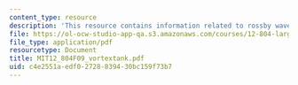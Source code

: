 ```yaml
---
content_type: resource
description: 'This resource contains information related to rossby waves - tank experiment. '
file: https://ol-ocw-studio-app-qa.s3.amazonaws.com/courses/12-804-large-scale-flow-dynamics-lab-fall-2009/c4e2551aedf02728839430bc159f73b7_MIT12_804F09_vortextank.pdf
file_type: application/pdf
resourcetype: Document
title: MIT12_804F09_vortextank.pdf
uid: c4e2551a-edf0-2728-8394-30bc159f73b7
---
```

